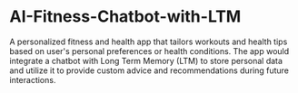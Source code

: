 # AI-Fitness-Chatbot-with-LTM
A personalized fitness and health app that tailors workouts and health tips based on user's personal preferences or health conditions. The app would integrate a chatbot with Long Term Memory (LTM) to store personal data and utilize it to provide custom advice and recommendations during future interactions.
